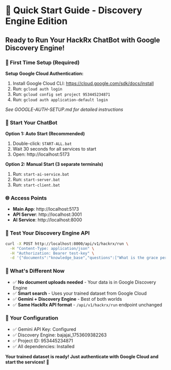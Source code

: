 # 🚀 Quick Start Guide - Discovery Engine Edition

## Ready to Run Your HackRx ChatBot with Google Discovery Engine!

### 🔐 First Time Setup (Required)

**Setup Google Cloud Authentication:**
1. Install Google Cloud CLI: https://cloud.google.com/sdk/docs/install
2. Run: `gcloud auth login`
3. Run: `gcloud config set project 953445234871`  
4. Run: `gcloud auth application-default login`

*See GOOGLE-AUTH-SETUP.md for detailed instructions*

### 🚀 Start Your ChatBot

**Option 1: Auto Start (Recommended)**
1. Double-click: `START-ALL.bat`
2. Wait 30 seconds for all services to start
3. Open: http://localhost:5173

**Option 2: Manual Start (3 separate terminals)**
1. Run: `start-ai-service.bat`
2. Run: `start-server.bat`  
3. Run: `start-client.bat`

### 🌐 Access Points
- **Main App**: http://localhost:5173
- **API Server**: http://localhost:3001
- **AI Service**: http://localhost:8000

### 🧪 Test Your Discovery Engine API
```bash
curl -X POST http://localhost:8000/api/v1/hackrx/run \
  -H "Content-Type: application/json" \
  -H "Authorization: Bearer test-key" \
  -d '{"documents":"knowledge_base","questions":["What is the grace period for premium payment?"]}'
```

### 🎯 What's Different Now
- ✅ **No document uploads needed** - Your data is in Google Discovery Engine
- ✅ **Smart search** - Uses your trained dataset from Google Cloud
- ✅ **Gemini + Discovery Engine** - Best of both worlds
- ✅ **Same HackRx API format** - `/api/v1/hackrx/run` endpoint unchanged

### 🔧 Your Configuration
- ✅ Gemini API Key: Configured
- ✅ Discovery Engine: bajajai_1753609382263
- ✅ Project ID: 953445234871  
- ✅ All dependencies: Installed

**Your trained dataset is ready! Just authenticate with Google Cloud and start the services!** 🎉
